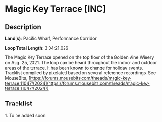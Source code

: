# Magic Key Terrace [INC]

## Description

**Land(s)**: Pacific Wharf, Performance Corridor

**Loop Total Length**: 3:04:21.026

The Magic Key Terrace opened on the top floor of the Golden Vine Winery on Aug. 25, 2021. The loop can be heard throughout the indoor and outdoor areas of the terrace. It has been known to change for holiday events. Tracklist compiled by pixelated based on several reference recordings. See MouseBits, [https://forums.mousebits.com/threads/magic-key-terrace.11047/(2024](https://forums.mousebits.com/threads/magic-key-terrace.11047/(2024)).

## Tracklist

1\. To be added soon


